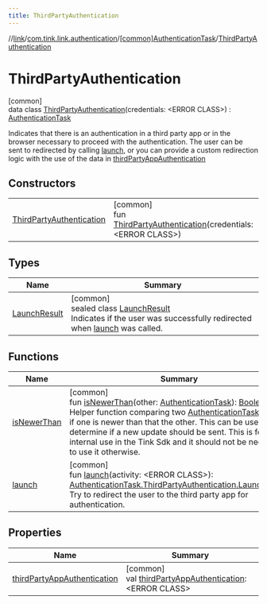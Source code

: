 ```yaml
---
title: ThirdPartyAuthentication
---
```

//[link](../../../../index.html)/[com.tink.link.authentication](../../index.html)/[[common]AuthenticationTask](../index.html)/[ThirdPartyAuthentication](index.html)



# ThirdPartyAuthentication



[common]\
data class [ThirdPartyAuthentication](index.html)(credentials: &lt;ERROR CLASS&gt;) : [AuthenticationTask](../index.html)

Indicates that there is an authentication in a third party app or in the browser necessary to proceed with the authentication. The user can be sent to redirected by calling [launch](launch.html), or you can provide a custom redirection logic with the use of the data in [thirdPartyAppAuthentication](third-party-app-authentication.html)



## Constructors


| | |
|---|---|
| [ThirdPartyAuthentication](-third-party-authentication.html) | [common]<br>fun [ThirdPartyAuthentication](-third-party-authentication.html)(credentials: &lt;ERROR CLASS&gt;) |


## Types


| Name | Summary |
|---|---|
| [LaunchResult](-launch-result/index.html) | [common]<br>sealed class [LaunchResult](-launch-result/index.html)<br>Indicates if the user was successfully redirected when [launch](launch.html) was called. |


## Functions


| Name | Summary |
|---|---|
| [isNewerThan](../is-newer-than.html) | [common]<br>fun [isNewerThan](../is-newer-than.html)(other: [AuthenticationTask](../index.html)): [Boolean](https://kotlinlang.org/api/latest/jvm/stdlib/kotlin/-boolean/index.html)<br>Helper function comparing two [AuthenticationTask](../index.html)s to see if one is newer than that the other. This can be used to determine if a new update should be sent. This is for internal use in the Tink Sdk and it should not be necessary to use it otherwise. |
| [launch](launch.html) | [common]<br>fun [launch](launch.html)(activity: &lt;ERROR CLASS&gt;): [AuthenticationTask.ThirdPartyAuthentication.LaunchResult](-launch-result/index.html)<br>Try to redirect the user to the third party app for authentication. |


## Properties


| Name | Summary |
|---|---|
| [thirdPartyAppAuthentication](third-party-app-authentication.html) | [common]<br>val [thirdPartyAppAuthentication](third-party-app-authentication.html): &lt;ERROR CLASS&gt; |

